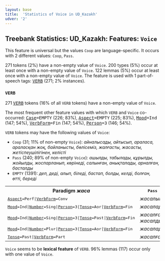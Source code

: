 ```yaml
---
layout: base
title:  'Statistics of Voice in UD_Kazakh'
udver: '2'
---
```


## Treebank Statistics: UD_Kazakh: Features: `Voice`

This feature is universal but the values `Coop` are language-specific.
It occurs with 2 different values: `Coop`, `Pass`.

271 tokens (2%) have a non-empty value of `Voice`.
200 types (5%) occur at least once with a non-empty value of `Voice`.
122 lemmas (5%) occur at least once with a non-empty value of `Voice`.
The feature is used with 1 part-of-speech tags: <tt><a href="kk-pos-VERB.html">VERB</a></tt> (271; 2% instances).

### `VERB`

271 <tt><a href="kk-pos-VERB.html">VERB</a></tt> tokens (16% of all `VERB` tokens) have a non-empty value of `Voice`.

The most frequent other feature values with which `VERB` and `Voice` co-occurred: <tt><a href="kk-feat-Case.html">Case</a></tt><tt>=EMPTY</tt> (226; 83%), <tt><a href="kk-feat-Aspect.html">Aspect</a></tt><tt>=EMPTY</tt> (225; 83%), <tt><a href="kk-feat-Mood.html">Mood</a></tt><tt>=Ind</tt> (147; 54%), <tt><a href="kk-feat-VerbForm.html">VerbForm</a></tt><tt>=Fin</tt> (147; 54%), <tt><a href="kk-feat-Person.html">Person</a></tt><tt>=3</tt> (146; 54%).

`VERB` tokens may have the following values of `Voice`:

* `Coop` (31; 11% of non-empty `Voice`): <em>айналысады, айтысып, араласа, араласқан жоқ, байланысты, бөлісеміз, жалғасты, жасасты, жетіспеушілігінен, келісті</em>
* `Pass` (240; 89% of non-empty `Voice`): <em>ашылды, табылады, құрылды, жойылды, жоспарланып, көрінеді, салынған, анықталады, арналған, басталды</em>
* `EMPTY` (1391): <em>деп, деді, алып, біледі, бастап, болды, келді, болған, өтті, береді</em>

<table>
  <tr><th>Paradigm <i>жаса</i></th><th><tt>Pass</tt></th><th><tt>Coop</tt></th></tr>
  <tr><td><tt><tt><a href="kk-feat-Aspect.html">Aspect</a></tt><tt>=Perf</tt>|<tt><a href="kk-feat-VerbForm.html">VerbForm</a></tt><tt>=Conv</tt></tt></td><td><em>жасалып</em></td><td></td></tr>
  <tr><td><tt><tt><a href="kk-feat-Mood.html">Mood</a></tt><tt>=Ind</tt>|<tt><a href="kk-feat-Number.html">Number</a></tt><tt>=Sing</tt>|<tt><a href="kk-feat-Person.html">Person</a></tt><tt>=3</tt>|<tt><a href="kk-feat-Tense.html">Tense</a></tt><tt>=Aor</tt>|<tt><a href="kk-feat-VerbForm.html">VerbForm</a></tt><tt>=Fin</tt></tt></td><td><em>жасалады</em></td><td></td></tr>
  <tr><td><tt><tt><a href="kk-feat-Mood.html">Mood</a></tt><tt>=Ind</tt>|<tt><a href="kk-feat-Number.html">Number</a></tt><tt>=Sing</tt>|<tt><a href="kk-feat-Person.html">Person</a></tt><tt>=3</tt>|<tt><a href="kk-feat-Tense.html">Tense</a></tt><tt>=Past</tt>|<tt><a href="kk-feat-VerbForm.html">VerbForm</a></tt><tt>=Fin</tt></tt></td><td><em>жасалған, жасалды</em></td><td><em>жасасты</em></td></tr>
  <tr><td><tt><tt><a href="kk-feat-Mood.html">Mood</a></tt><tt>=Ind</tt>|<tt><a href="kk-feat-Number.html">Number</a></tt><tt>=Plur</tt>|<tt><a href="kk-feat-Person.html">Person</a></tt><tt>=3</tt>|<tt><a href="kk-feat-Tense.html">Tense</a></tt><tt>=Aor</tt>|<tt><a href="kk-feat-VerbForm.html">VerbForm</a></tt><tt>=Fin</tt></tt></td><td><em>жасалады</em></td><td></td></tr>
  <tr><td><tt><tt><a href="kk-feat-Tense.html">Tense</a></tt><tt>=Past</tt>|<tt><a href="kk-feat-VerbForm.html">VerbForm</a></tt><tt>=Part</tt></tt></td><td><em>жасалған</em></td><td></td></tr>
</table>

`Voice` seems to be **lexical feature** of `VERB`. 96% lemmas (117) occur only with one value of `Voice`.

